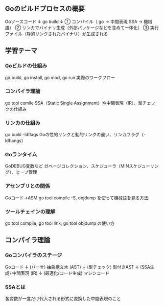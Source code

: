 ## Goのビルドプロセスの概要
Goソースコード
   ↓
go build
   ↓
① コンパイル（.go → 中間表現 SSA → 機械語）
② リンカでバイナリ生成（外部パッケージなどを含めて一体化）
③ 実行ファイル（静的リンクされたバイナリ）が生成される

## 学習テーマ
### Goビルドの仕組み
go build, go install, go mod, go run
実際のワークフロー

### コンパイラ理論
go tool comile
SSA（Static Single Assignment）や中間表現（IR）、型チェックの仕組み

### リンカの仕組み
go build -ldflags
Goの性的リンクと動的リンクの違い、リンカフラグ（-ldflangs）

### Goランタイム
GoDEBUG変数など
ガベージコレクション、スケジューラ（M:Nスケジューリング）、ヒープ管理

### アセンブリとの関係
Goコード→ASM
go tool compile -S, objdump を使って機械語を見る方法

### ツールチェインの理解
go tool compile, go tool link, go tool objdump の使い方


## コンパイラ理論
### Goコンパイラのステージ
Goコード
  ↓ (パーサ)
抽象構文木 (AST)
  ↓ (型チェック)
型付きAST
  ↓ (SSA生成)
中間表現 (IR)
  ↓ (最適化/コード生成)
マシンコード

### SSAとは
各変数が一度だけ代入される形式に変換した中間表現のこと